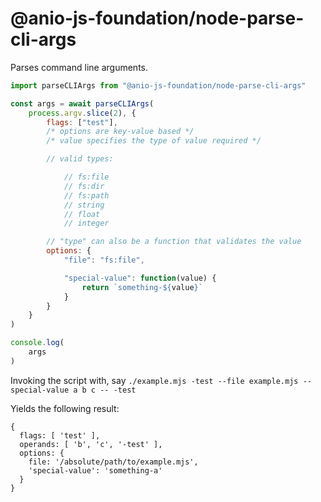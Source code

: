 # @anio-js-foundation/node-parse-cli-args

Parses command line arguments.

```js
import parseCLIArgs from "@anio-js-foundation/node-parse-cli-args"

const args = await parseCLIArgs(
	process.argv.slice(2), {
		flags: ["test"],
		/* options are key-value based */
		/* value specifies the type of value required */

		// valid types:

			// fs:file
			// fs:dir
			// fs:path
			// string
			// float
			// integer

		// "type" can also be a function that validates the value
		options: {
			"file": "fs:file",

			"special-value": function(value) {
				return `something-${value}`
			}
		}
	}
)

console.log(
	args
)
```

Invoking the script with, say `./example.mjs -test --file example.mjs --special-value a b c -- -test`

Yields the following result:

```
{
  flags: [ 'test' ],
  operands: [ 'b', 'c', '-test' ],
  options: {
    file: '/absolute/path/to/example.mjs',
    'special-value': 'something-a'
  }
}
```
